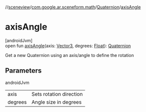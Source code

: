 //[sceneview](../../../index.md)/[com.google.ar.sceneform.math](../index.md)/[Quaternion](index.md)/[axisAngle](axis-angle.md)

# axisAngle

[androidJvm]\
open fun [axisAngle](axis-angle.md)(axis: [Vector3](../-vector3/index.md), degrees: [Float](https://kotlinlang.org/api/latest/jvm/stdlib/kotlin/-float/index.html)): [Quaternion](index.md)

Get a new Quaternion using an axis/angle to define the rotation

## Parameters

androidJvm

| | |
|---|---|
| axis | Sets rotation direction |
| degrees | Angle size in degrees |
